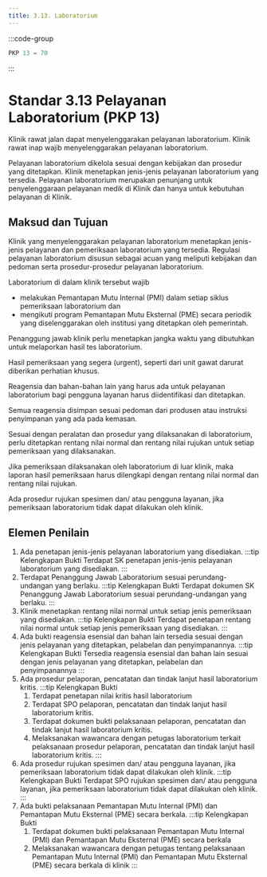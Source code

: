 ```yaml
---
title: 3.13. Laboratorium
---
```

:::code-group

``` js [Nilai]
PKP 13 = 70

```
:::
# Standar 3.13 Pelayanan Laboratorium (PKP 13) 
Klinik rawat jalan dapat menyelenggarakan pelayanan laboratorium. Klinik rawat inap wajib menyelenggarakan pelayanan laboratorium. 

Pelayanan laboratorium dikelola sesuai dengan kebijakan dan prosedur yang ditetapkan. Klinik menetapkan jenis-jenis pelayanan laboratorium yang tersedia. Pelayanan laboratorium merupakan penunjang untuk penyelenggaraan pelayanan medik di Klinik dan hanya untuk kebutuhan pelayanan di Klinik. 
## Maksud dan Tujuan 
Klinik yang menyelenggarakan pelayanan laboratorium menetapkan jenis-jenis pelayanan dan pemeriksaan laboratorium yang tersedia.  Regulasi pelayanan laboratorium disusun sebagai acuan yang meliputi kebijakan dan pedoman serta prosedur-prosedur pelayanan laboratorium.  

Laboratorium di dalam klinik tersebut wajib 
- melakukan Pemantapan Mutu Internal (PMI) dalam setiap siklus pemeriksaan laboratorium dan 
- mengikuti program Pemantapan Mutu Eksternal (PME) secara periodik yang diselenggarakan oleh institusi yang ditetapkan oleh pemerintah. 

Penanggung jawab klinik perlu menetapkan jangka waktu yang dibutuhkan untuk melaporkan hasil tes laboratorium.  

Hasil pemeriksaan yang segera (urgent), seperti dari unit gawat darurat diberikan perhatian khusus. 

Reagensia dan bahan-bahan lain yang harus ada untuk pelayanan laboratorium bagi pengguna layanan harus diidentifikasi dan ditetapkan. 

Semua reagensia disimpan sesuai pedoman dari produsen atau instruksi penyimpanan yang ada pada kemasan.  

Sesuai dengan peralatan dan prosedur yang dilaksanakan di laboratorium, perlu ditetapkan rentang nilai normal dan rentang nilai rujukan untuk setiap pemeriksaan yang dilaksanakan. 

Jika pemeriksaan dilaksanakan oleh laboratorium di luar klinik, maka laporan hasil pemeriksaan harus dilengkapi dengan rentang nilai normal dan rentang nilai rujukan. 

Ada prosedur rujukan 	spesimen 	dan/ 	atau 	pengguna 	layanan, 	jika pemeriksaan laboratorium tidak dapat dilakukan oleh klinik. 

## Elemen Penilain  
1. Ada penetapan jenis-jenis pelayanan laboratorium yang disediakan. 
   :::tip Kelengkapan Bukti
   Terdapat SK penetapan jenis-jenis pelayanan laboratorium yang disediakan. 
   ::: 
2. Terdapat Penanggung Jawab Laboratorium sesuai perundang-undangan yang berlaku. 
   :::tip Kelengkapan Bukti
   Terdapat dokumen SK Penanggung Jawab Laboratorium 	sesuai 	perundang-undangan yang berlaku. 
   ::: 
3. Klinik menetapkan rentang nilai normal untuk setiap jenis pemeriksaan yang disediakan. 
   :::tip Kelengkapan Bukti
   Terdapat penetapan rentang nilai normal untuk setiap jenis pemeriksaan yang disediakan. 
   ::: 
4. Ada bukti reagensia esensial dan bahan lain tersedia sesuai dengan jenis pelayanan yang ditetapkan, pelabelan dan penyimpanannya. 
   :::tip Kelengkapan Bukti
   Tersedia reagensia esensial dan bahan lain sesuai dengan jenis pelayanan yang ditetapkan, pelabelan dan penyimpanannya 
   ::: 
5. Ada prosedur pelaporan, pencatatan dan tindak lanjut hasil laboratorium kritis. 
   :::tip Kelengkapan Bukti
   1. Terdapat penetapan nilai kritis hasil laboratorium 
   2. Terdapat SPO pelaporan, pencatatan dan tindak lanjut hasil laboratorium kritis. 
   3. Terdapat dokumen bukti pelaksanaan pelaporan, pencatatan dan tindak lanjut hasil laboratorium kritis. 
   4. Melaksanakan wawancara dengan petugas laboratorium terkait pelaksanaan prosedur pelaporan, pencatatan dan tindak lanjut hasil laboratorium kritis. 
   ::: 
6. Ada prosedur rujukan spesimen dan/ atau pengguna layanan, jika pemeriksaan laboratorium tidak dapat dilakukan oleh klinik. 
   :::tip Kelengkapan Bukti
   Terdapat SPO rujukan spesimen dan/ atau pengguna layanan, jika pemeriksaan laboratorium tidak dapat dilakukan oleh klinik. 
   ::: 
7. Ada bukti pelaksanaan Pemantapan Mutu Internal (PMI) dan Pemantapan Mutu Eksternal  (PME) secara berkala. 
   :::tip Kelengkapan Bukti
   1. Terdapat dokumen bukti pelaksanaan Pemantapan Mutu Internal (PMI) dan Pemantapan Mutu Eksternal (PME) secara berkala 
   2. Melaksanakan wawancara dengan petugas tentang pelaksanaan Pemantapan Mutu Internal (PMI) dan Pemantapan Mutu Eksternal (PME) secara berkala di klinik 
   ::: 
